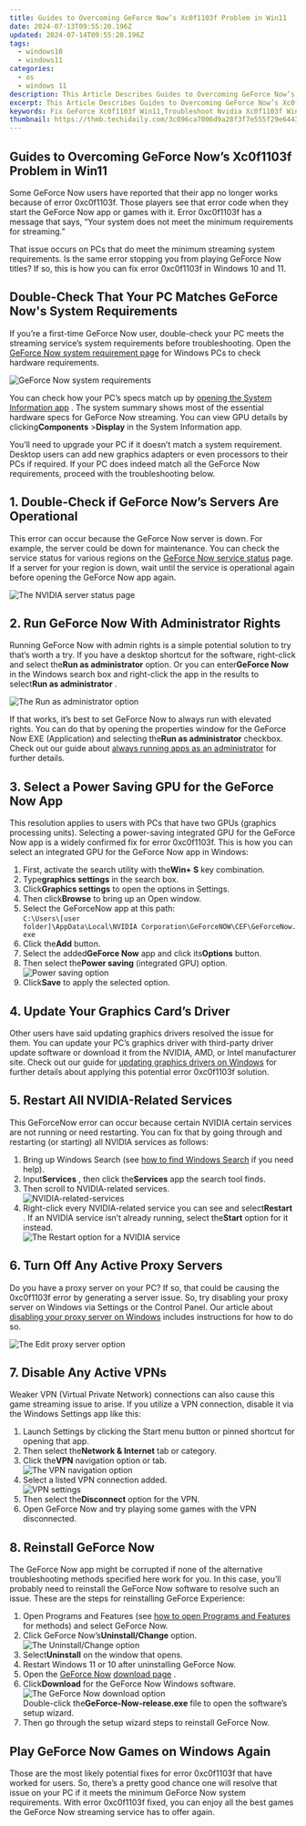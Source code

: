 ```yaml
---
title: Guides to Overcoming GeForce Now’s Xc0f1103f Problem in Win11
date: 2024-07-13T09:55:20.196Z
updated: 2024-07-14T09:55:20.196Z
tags:
  - windows10
  - windows11
categories:
  - os
  - windows 11
description: This Article Describes Guides to Overcoming GeForce Now’s Xc0f1103f Problem in Win11
excerpt: This Article Describes Guides to Overcoming GeForce Now’s Xc0f1103f Problem in Win11
keywords: Fix GeForce Xc0f1103f Win11,Troubleshoot Nvidia Xc0f1103f Windows,Resolve GeForce Fatal Error 1103F,Win11 Xc0f1103Xe GPU Fix Guide,Overcome GeForce No Display Issue,Nvidia Graphics Card Win11 Help,Xc0f1103 Fatal Problem
thumbnail: https://thmb.techidaily.com/3c096ca7006d9a28f3f7e555f29e64435eb73c0052911cf681dfac2286fbe4f4.jpg
---
```


## Guides to Overcoming GeForce Now’s Xc0f1103f Problem in Win11

 Some GeForce Now users have reported that their app no longer works because of error 0xc0f1103f. Those players see that error code when they start the GeForce Now app or games with it. Error 0xc0f1103f has a message that says, “Your system does not meet the minimum requirements for streaming.”

 That issue occurs on PCs that do meet the minimum streaming system requirements. Is the same error stopping you from playing GeForce Now titles? If so, this is how you can fix error 0xc0f1103f in Windows 10 and 11.

## Double-Check That Your PC Matches GeForce Now's System Requirements

 If you’re a first-time GeForce Now user, double-check your PC meets the streaming service’s system requirements before troubleshooting. Open the [GeForce Now system requirement page](https://www.nvidia.com/en-gb/geforce-now/system-reqs/) for Windows PCs to check hardware requirements.

![GeForce Now system requirements](https://static1.makeuseofimages.com/wordpress/wp-content/uploads/2023/03/geforce-now-system-requirements.jpg)

 You can check how your PC’s specs match up by [opening the System Information app](https://www.makeuseof.com/windows-open-system-information/) . The system summary shows most of the essential hardware specs for GeForce Now streaming. You can view GPU details by clicking**Components** \>**Display** in the System Information app.

 You’ll need to upgrade your PC if it doesn’t match a system requirement. Desktop users can add new graphics adapters or even processors to their PCs if required. If your PC does indeed match all the GeForce Now requirements, proceed with the troubleshooting below.

## 1\. Double-Check if GeForce Now’s Servers Are Operational

 This error can occur because the GeForce Now server is down. For example, the server could be down for maintenance. You can check the service status for various regions on the [GeForce Now service status](https://status.geforcenow.com/) page. If a server for your region is down, wait until the service is operational again before opening the GeForce Now app again.

![The NVIDIA server status page](https://static1.makeuseofimages.com/wordpress/wp-content/uploads/2023/03/nvidia-server-status-page.jpg)

## 2\. Run GeForce Now With Administrator Rights

 Running GeForce Now with admin rights is a simple potential solution to try that’s worth a try. If you have a desktop shortcut for the software, right-click and select the**Run as administrator** option. Or you can enter**GeForce Now** in the Windows search box and right-click the app in the results to select**Run as administrator** .

![The Run as administrator option](https://static1.makeuseofimages.com/wordpress/wp-content/uploads/2023/03/run-as-adminstrator-option.jpg)

 If that works, it’s best to set GeForce Now to always run with elevated rights. You can do that by opening the properties window for the GeForce Now EXE (Application) and selecting the**Run as administrator** checkbox. Check out our guide about [always running apps as an administrator](https://www.makeuseof.com/tag/always-run-apps-administrator-windows/) for further details.

## 3\. Select a Power Saving GPU for the GeForce Now App

 This resolution applies to users with PCs that have two GPUs (graphics processing units). Selecting a power-saving integrated GPU for the GeForce Now app is a widely confirmed fix for error 0xc0f1103f. This is how you can select an integrated GPU for the GeForce Now app in Windows:

1. First, activate the search utility with the**Win+ S** key combination.
2. Type**graphics settings** in the search box.
3. Click**Graphics settings** to open the options in Settings.
4. Then click**Browse** to bring up an Open window.
5. Select the GeForceNow app at this path:  
`C:\Users\[user folder]\AppData\Local\NVIDIA Corporation\GeForceNOW\CEF\GeForceNow.exe`
6. Click the**Add** button.
7. Select the added**GeForce Now** app and click its**Options** button.
8. Then select the**Power saving** (integrated GPU) option.  
![Power saving option](https://static1.makeuseofimages.com/wordpress/wp-content/uploads/2023/03/power-saving-option.jpg)
9. Click**Save** to apply the selected option.

## 4\. Update Your Graphics Card’s Driver

 Other users have said updating graphics drivers resolved the issue for them. You can update your PC’s graphics driver with third-party driver update software or download it from the NVIDIA, AMD, or Intel manufacturer site. Check out our guide for [updating graphics drivers on Windows](https://www.makeuseof.com/update-graphics-drivers-in-windows-10/) for further details about applying this potential error 0xc0f1103f solution.

## 5\. Restart All NVIDIA-Related Services

 This GeForceNow error can occur because certain NVIDIA certain services are not running or need restarting. You can fix that by going through and restarting (or starting) all NVIDIA services as follows:

1. Bring up Windows Search (see [how to find Windows Search](https://www.makeuseof.com/windows-search-use-guide/) if you need help).
2. Input**Services** , then click the**Services** app the search tool finds.
3. Then scroll to NVIDIA-related services.  
![NVIDIA-related-services](https://static1.makeuseofimages.com/wordpress/wp-content/uploads/2023/03/nvidia-services-window.jpg)
4. Right-click every NVIDIA-related service you can see and select**Restart** . If an NVIDIA service isn’t already running, select the**Start** option for it instead.  
![The Restart option for a NVIDIA service](https://static1.makeuseofimages.com/wordpress/wp-content/uploads/2023/03/restart-option.jpg)

## 6\. Turn Off Any Active Proxy Servers

 Do you have a proxy server on your PC? If so, that could be causing the 0xc0f1103f error by generating a server issue. So, try disabling your proxy server on Windows via Settings or the Control Panel. Our article about [disabling your proxy server on Windows](https://www.makeuseof.com/windows-11-disable-proxy/) includes instructions for how to do so.

![The Edit proxy server option](https://static1.makeuseofimages.com/wordpress/wp-content/uploads/2023/03/edit-proxy-server-option.jpg)

## 7\. Disable Any Active VPNs

 Weaker VPN (Virtual Private Network) connections can also cause this game streaming issue to arise. If you utilize a VPN connection, disable it via the Windows Settings app like this:

1. Launch Settings by clicking the Start menu button or pinned shortcut for opening that app.
2. Then select the**Network & Internet** tab or category.
3. Click the**VPN** navigation option or tab.  
![The VPN navigation option](https://static1.makeuseofimages.com/wordpress/wp-content/uploads/2023/03/vpn-navigation-option.jpg)
4. Select a listed VPN connection added.  
![VPN settings](https://static1.makeuseofimages.com/wordpress/wp-content/uploads/2023/03/vpn-settings.jpg)
5. Then select the**Disconnect** option for the VPN.
6. Open GeForce Now and try playing some games with the VPN disconnected.

## 8\. Reinstall GeForce Now

 The GeForce Now app might be corrupted if none of the alternative troubleshooting methods specified here work for you. In this case, you’ll probably need to reinstall the GeForce Now software to resolve such an issue. These are the steps for reinstalling GeForce Experience:

1. Open Programs and Features (see [how to open Programs and Features](https://www.makeuseof.com/windows-open-programs-and-features-tool/) for methods) and select GeForce Now.
2. Click GeForce Now’s**Uninstall/Change** option.  
![The Uninstall/Change option](https://static1.makeuseofimages.com/wordpress/wp-content/uploads/2023/03/uninstall-option.jpg)
3. Select**Uninstall** on the window that opens.
4. Restart Windows 11 or 10 after uninstalling GeForce Now.
5. Open the [GeForce Now](https://www.nvidia.com/en-us/geforce-now/download/) [download page](http://www.nvidia.com/en-us/geforce-now/download/) .
6. Click**Download** for the GeForce Now Windows software.  
![The GeForce Now download option](https://static1.makeuseofimages.com/wordpress/wp-content/uploads/2023/03/geforce-now-download-option.jpg)  
 Double-click the**GeForce-Now-release.exe** file to open the software’s setup wizard.
7. Then go through the setup wizard steps to reinstall GeForce Now.

## Play GeForce Now Games on Windows Again

 Those are the most likely potential fixes for error 0xc0f1103f that have worked for users. So, there’s a pretty good chance one will resolve that issue on your PC if it meets the minimum GeForce Now system requirements. With error 0xc0f1103f fixed, you can enjoy all the best games the GeForce Now streaming service has to offer again.

<ins class="adsbygoogle"
     style="display:block"
     data-ad-format="autorelaxed"
     data-ad-client="ca-pub-7571918770474297"
     data-ad-slot="1223367746"></ins>



<ins class="adsbygoogle"
     style="display:block"
     data-ad-client="ca-pub-7571918770474297"
     data-ad-slot="8358498916"
     data-ad-format="auto"
     data-full-width-responsive="true"></ins>





